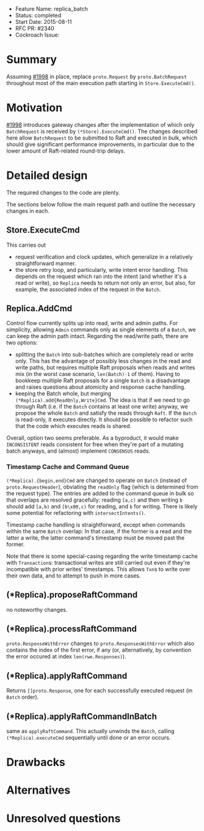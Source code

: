 - Feature Name: replica_batch
- Status: completed
- Start Date: 2015-08-11
- RFC PR: #2340
- Cockroach Issue:

# Summary

Assuming [#1998](https://github.com/cockroachdb/cockroach/pull/1998) in place, replace `proto.Request` by `proto.BatchRequest` throughout most of the main execution path starting in `Store.ExecuteCmd()`.

# Motivation

[#1998](https://github.com/cockroachdb/cockroach/pull/1998) introduces gateway
changes after the implementation of which only `BatchRequest` is received by
`(*Store).ExecuteCmd()`. The changes described here allow `BatchRequest` to
be submitted to Raft and executed in bulk, which should give significant
performance improvements, in particular due to the lower amount of Raft-related
round-trip delays.

# Detailed design

The required changes to the code are plenty.

The sections below follow the main request path and outline the necessary
changes in each.

## Store.ExecuteCmd

This carries out

* request verification and clock updates, which generalize in a relatively
  straightforward manner.
* the store retry loop, and particularly, write intent error handling. This
  depends on the request which ran into the intent (and whether it's a read
  or write), so `Replica` needs to return not only an error, but also, for
  example, the associated index of the request in the `Batch`.

## Replica.AddCmd

Control flow currently splits up into read, write and admin paths. For simplicity,
allowing `Admin` commands only as single elements of a `Batch`, we can keep the
admin path intact. Regarding the read/write path, there are two options:

* splitting the `Batch` into sub-batches which are completely read or write only.
  This has the advantage of possibly less changes in the read and write paths,
  but requires multiple Raft proposals when reads and writes mix (in the worst
  case scenario, `len(Batch)-1` of them). Having to bookkeep multiple Raft
  proposals for a single `Batch` is a disadvantage and raises questions about
  atomicity and response cache handling.
* keeping the Batch whole, but merging `(*Replica).add{ReadOnly,Write}Cmd`.
  The idea is that if we need to go through Raft (i.e. if the `Batch` contains
  at least one write) anyway, we propose the whole `Batch` and satisfy the
  reads through `Raft`. If the `Batch` is read-only, it executes directly. It
  should be possible to refactor such that the code which executes reads is
  shared.

Overall, option two seems preferable. As a byproduct, it would make `INCONSISTENT`
reads consistent for free when they're part of a mutating batch anyways, and
(almost) implement `CONSENSUS` reads.

### Timestamp Cache and Command Queue

`(*Replica).{begin,end}Cmd` are changed to operate on `Batch` (instead of
`proto.RequestHeader`), obviating the `readOnly` flag (which is determined
from the request type). The entries are added to the command queue in bulk
so that overlaps are resolved gracefully: reading `[a,c)` and then writing
`b` should add `[a,b)` and `[b\x00,c)` for reading, and `b` for writing.
There is likely some potential for refactoring with `intersectIntents()`.

Timestamp cache handling is straightforward, except when commands within
the same `Batch` overlap: In that case, if the former is a read and the latter
a write, the latter command's timestamp must be moved past the former.

Note that there is some special-casing regarding the write timestamp cache with
`Transaction`s: transactional writes are still carried out even if they're
incompatible with prior writes' timestamps. This allows `Txn`s to write over
their own data, and to attempt to push in more cases.

## (\*Replica).proposeRaftCommand

no noteworthy changes.

## (\*Replica).processRaftCommand

`proto.ResponseWithError` changes to `proto.ResponsesWithError` which also
contains the index of the first error, if any (or, alternatively, by
convention the error occured at index `len(rwe.Responses)`).

## (\*Replica).applyRaftCommand

Returns `[]proto.Response`, one for each successfully executed request (in
`Batch` order).

## (\*Replica).applyRaftCommandInBatch

same as `applyRaftCommand`. This actually unwinds the `Batch`, calling
`(*Replica).executeCmd` sequentially until done or an error occurs.

# Drawbacks

# Alternatives

# Unresolved questions
